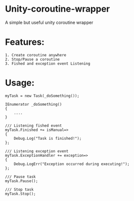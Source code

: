 # Unity-coroutine-wrapper
A simple but useful unity coroutine wrapper

# Features:
    1. Create coroutine anywhere 
    2. Stop/Pause a coroutine
    3. Fished and exception event Listening

# Usage:
    myTask = new Task(_doSomething());

    IEnumerator _doSomething()
    {
        ....
    }

    /// Listening fished event
    myTask.Finished += isManual=>
    {
        Debug.Log("Task is finished!");
    };

    /// Listening exception event
    myTask.ExceptionHandler += exception=>
    {
        Debug.LogErr("Exception occurred during executing!");
    };

    /// Pause task 
    myTask.Pause();

    /// Stop task
    myTask.Stop();
